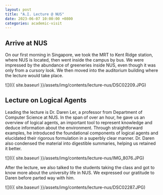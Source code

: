 ```yaml
---
layout: post
title: "A.I. Lecture @ NUS"
date: 2023-06-07 10:00:00 +0800
categories: academic-visit
---
```


## Arrive at NUS
On our first morning in Singapore, we took the MRT to Kent Ridge station, where NUS is located, then went inside the campus by bus. We were impressed by the abundance of greeneries inside NUS, even though it was only from a cursory look. We then moved into the auditorium building where the lecture would take place.

![]({{ site.baseurl }}/assets/img/contents/lecture-nus/DSC02209.JPG)

## Lecture on Logical Agents
Leading the lecture is Dr. Daren Ler, a professor from Department of Computer Science at NUS. In the span of over an hour, he gave us an overview of logical agents, an important tool to represent knowledge and deduce information about the environment. Through straightforward examples, he introduced the foundational components of logical agents and elucidated their rigorous formulation in a superbly clear manner. Dr. Daren also condensed the material into digestible summaries, helping us retained it better.

![]({{ site.baseurl }}/assets/img/contents/lecture-nus/IMG_8076.JPG)

After the lecture, we also talked to the  students taking the class and got to know more about the university life in NUS. We expressed our gratitude to Daren before parted way with him.

![]({{ site.baseurl }}/assets/img/contents/lecture-nus/DSC02287.JPG)
